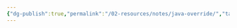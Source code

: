 ```yaml
---
{"dg-publish":true,"permalink":"/02-resources/notes/java-override/","tags":["code/java","empty","code/OOP"],"updated":"2024-10-29T01:25:44.000+01:00"}
---
```



